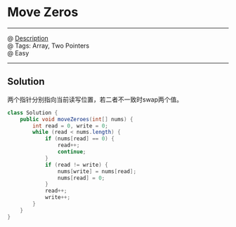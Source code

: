 #  Move Zeros
------------------
@ [Description](hhttps://leetcode.com/problems/move-zeroes/)  
@ Tags: Array, Two Pointers     
@ Easy

------------------
## Solution
两个指针分别指向当前读写位置，若二者不一致时swap两个值。  
```java
class Solution {
    public void moveZeroes(int[] nums) {
        int read = 0, write = 0;
        while (read < nums.length) {
            if (nums[read] == 0) {
                read++;
                continue;
            }
            if (read != write) {
                nums[write] = nums[read];
                nums[read] = 0;
            }
            read++;
            write++;
        }
    }
}
```
